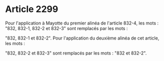 # Article 2299

Pour l'application à Mayotte du premier alinéa de l'article 832-4, les mots : "832, 832-1, 832-2 et 832-3" sont remplacés par les mots :

"832, 832-1 et 832-2".   Pour l'application du deuxième alinéa de cet article, les mots :

"832, 832-2 et 832-3" sont remplacés par les mots : "832 et 832-2".